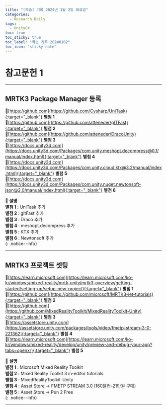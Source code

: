 ```yaml
---
title: "[학습] 기록 2024년 1월 2일 화요일"
categories:
  - Research_Daily
tags:
  - UnityC#
toc: true
toc_sticky: true
toc_label: "학습 기록 20240102"
toc_icon: "sticky-note"
---
```


# 참고문헌 1

---

## MRTK3 Package Manager 등록

🔺[https://github.com](https://github.com/Cysharp/UniTask){:target="_blank"} **별첨 1**<br> 
🔺[https://github.com](https://github.com/atteneder/glTFast){:target="_blank"} **별첨 2**<br> 
🔺[https://github.com](https://github.com/atteneder/DracoUnity){:target="_blank"} **별첨 3** <br> 
🔺[https://docs.unity3d.com](https://docs.unity3d.com/Packages/com.unity.meshopt.decompress@0.1/manual/index.html){:target="_blank"} **별첨 4**<br> 
🔺[https://docs.unity3d.com](https://docs.unity3d.com/Packages/com.unity.cloud.ktx@3.2/manual/index.html){:target="_blank"} **별첨 5**<br> 
🔺[https://docs.unity3d.com](https://docs.unity3d.com/Packages/com.unity.nuget.newtonsoft-json@2.0/manual/index.html){:target="_blank"} **별첨 6**<br> 


📌 **설명** <br>
**별첨 1** : UniTask 추가<br>
**별첨 2** : gltFast 추가<br>
**별첨 3** : Draco 추가<br>
**별첨 4** : meshopt.decompress 추가<br>
**별첨 5** : KTX 추가<br>
**별첨 6** : Newtonsoft 추가<br>
{: .notice--info}

***

## MRTK3 프로젝트 셋팅

🔺[https://learn.microsoft.com](https://learn.microsoft.com/ko-kr/windows/mixed-reality/mrtk-unity/mrtk3-overview/getting-started/setting-up/setup-new-project){:target="_blank"} **별첨 1**<br> 
🔺[https://github.com](https://github.com/microsoft/MRTK3-iet-tutorials){:target="_blank"} **별첨 2**<br> 
🔺[https://github.com](https://github.com/MixedRealityToolkit/MixedRealityToolkit-Unity){:target="_blank"} **별첨 3**<br> 
🔺[https://assetstore.unity.com](https://assetstore.unity.com/packages/tools/video/fmetp-stream-3-0-221362){:target="_blank"} **별첨 4**<br> 
🔺[https://learn.microsoft.com](https://learn.microsoft.com/ko-kr/windows/mixed-reality/develop/unity/preview-and-debug-your-app?tabs=openxr){:target="_blank"} **별첨 5**<br> 

📌 **설명** <br>
**별첨 1** :  Microsoft Mixed Reality Toolkit <br>
**별첨 2** :  Mixed Reality Toolkit 3 in-editor tutorials <br>
**별첨 3** :  MixedRealityToolkit-Unity <br>
**별첨 4** :  Asset Store -> FMETP STREAM 3.0 (160달러-21만원 구매)<br>
**별첨 5** :  Asset Store -> Pun 2 Free<br>
{: .notice--info}

***
